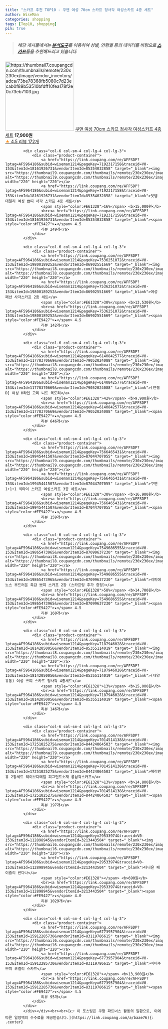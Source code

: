 ```yaml
---
title: "스카프 추천 TOP10 - 쿠앤 여성 70cm 스카프 정사각 여성스카프 4종 세트"
author: WiseMan
categories: shopping
tags: [Top10, shopping]
pin: true
---
```


> ##### 해당 게시물에서는 [**분석도구**](https://itemscout.io/)를 이용하여 **성별**, **연령별** 등의 데이터를 바탕으로 [**스카프**](https://link.coupang.com/a/baae76)들을 추천해드리고 있습니다.
<div class="container"><div class="row">
            <div class="col-6 col-sm-4 col-lg-4 col-lg-3">
                <div class="product-container">
                    <a href="https://link.coupang.com/re/AFFSDP?lptag=AF5964186&subid=wiseman1214&pageKey=7570498871&traceid=V0-153&itemId=19964311805&vendorItemId=87062806193" target="_blank"><img src="https://thumbnail7.coupangcdn.com/thumbnails/remote/230x230ex/image/vendor_inventory/adca/73be78368fb5080c7d23ecab0f89b53510bfdff10fea178f2e0c73eb7103.jpg" alt="https://thumbnail7.coupangcdn.com/thumbnails/remote/230x230ex/image/vendor_inventory/adca/73be78368fb5080c7d23ecab0f89b53510bfdff10fea178f2e0c73eb7103.jpg" width="220" height="220"></a>
                    <a href="https://link.coupang.com/re/AFFSDP?lptag=AF5964186&subid=wiseman1214&pageKey=7570498871&traceid=V0-153&itemId=19964311805&vendorItemId=87062806193" target="_blank">쿠앤 여성 70cm 스카프 정사각 여성스카프 4종 세트</a>
                    <span style="color:#E61328"></span> <b>17,900원</b>
                    <br><a href="https://link.coupang.com/re/AFFSDP?lptag=AF5964186&subid=wiseman1214&pageKey=7570498871&traceid=V0-153&itemId=19964311805&vendorItemId=87062806193" target="_blank"><span style="color:#FE9427">★</span> 4.5
                    리뷰 172개</a>
                </div>
            </div>
            
            <div class="col-6 col-sm-4 col-lg-4 col-lg-3">
                <div class="product-container">
                    <a href="https://link.coupang.com/re/AFFSDP?lptag=AF5964186&subid=wiseman1214&pageKey=7192317158&traceid=V0-153&itemId=18161926731&vendorItemId=85354032858" target="_blank"><img src="https://thumbnail9.coupangcdn.com/thumbnails/remote/230x230ex/image/vendor_inventory/676a/1a92c63c89b5cda69164ff8a84d8efc2abe3d35fa4b60a28476f3cdbe02c.jpg" alt="https://thumbnail9.coupangcdn.com/thumbnails/remote/230x230ex/image/vendor_inventory/676a/1a92c63c89b5cda69164ff8a84d8efc2abe3d35fa4b60a28476f3cdbe02c.jpg" width="220" height="220"></a>
                    <a href="https://link.coupang.com/re/AFFSDP?lptag=AF5964186&subid=wiseman1214&pageKey=7192317158&traceid=V0-153&itemId=18161926731&vendorItemId=85354032858" target="_blank">잇템 데일리 여성 쁘띠 사각 스카프 4종 세트</a>
                    <span style="color:#E61328">16%</span> <b>15,000원</b>
                    <br><a href="https://link.coupang.com/re/AFFSDP?lptag=AF5964186&subid=wiseman1214&pageKey=7192317158&traceid=V0-153&itemId=18161926731&vendorItemId=85354032858" target="_blank"><span style="color:#FE9427">★</span> 4.5
                    리뷰 249개</a>
                </div>
            </div>
            
            <div class="col-6 col-sm-4 col-lg-4 col-lg-3">
                <div class="product-container">
                    <a href="https://link.coupang.com/re/AFFSDP?lptag=AF5964186&subid=wiseman1214&pageKey=7536251072&traceid=V0-153&itemId=19800189252&vendorItemId=86902551669" target="_blank"><img src="https://thumbnail8.coupangcdn.com/thumbnails/remote/230x230ex/image/vendor_inventory/8173/529e9d81b08923df34594033ea5308502d37db4351c644064cdd1340381a.jpg" alt="https://thumbnail8.coupangcdn.com/thumbnails/remote/230x230ex/image/vendor_inventory/8173/529e9d81b08923df34594033ea5308502d37db4351c644064cdd1340381a.jpg" width="220" height="220"></a>
                    <a href="https://link.coupang.com/re/AFFSDP?lptag=AF5964186&subid=wiseman1214&pageKey=7536251072&traceid=V0-153&itemId=19800189252&vendorItemId=86902551669" target="_blank">여성 패션 사각스카프 2종 세트</a>
                    <span style="color:#E61328">30%</span> <b>13,530원</b>
                    <br><a href="https://link.coupang.com/re/AFFSDP?lptag=AF5964186&subid=wiseman1214&pageKey=7536251072&traceid=V0-153&itemId=19800189252&vendorItemId=86902551669" target="_blank"><span style="color:#FE9427">★</span> 4.5
                    리뷰 142개</a>
                </div>
            </div>
            
            <div class="col-6 col-sm-4 col-lg-4 col-lg-3">
                <div class="product-container">
                    <a href="https://link.coupang.com/re/AFFSDP?lptag=AF5964186&subid=wiseman1214&pageKey=6140842577&traceid=V0-153&itemId=11778370669&vendorItemId=79052024088" target="_blank"><img src="https://thumbnail8.coupangcdn.com/thumbnails/remote/230x230ex/image/vendor_inventory/32c6/bccabdfc8acc894ba10c7d8d8a4cb46aa455c0f69277983654b0aa7d69e5.jpg" alt="https://thumbnail8.coupangcdn.com/thumbnails/remote/230x230ex/image/vendor_inventory/32c6/bccabdfc8acc894ba10c7d8d8a4cb46aa455c0f69277983654b0aa7d69e5.jpg" width="220" height="220"></a>
                    <a href="https://link.coupang.com/re/AFFSDP?lptag=AF5964186&subid=wiseman1214&pageKey=6140842577&traceid=V0-153&itemId=11778370669&vendorItemId=79052024088" target="_blank">[엔젤D] 여성 H라인 고리 니트 목도리</a>
                    <span style="color:#E61328">42%</span> <b>9,900원</b>
                    <br><a href="https://link.coupang.com/re/AFFSDP?lptag=AF5964186&subid=wiseman1214&pageKey=6140842577&traceid=V0-153&itemId=11778370669&vendorItemId=79052024088" target="_blank"><span style="color:#FE9427">★</span> 4.5
                    리뷰 646개</a>
                </div>
            </div>
            
            <div class="col-6 col-sm-4 col-lg-4 col-lg-3">
                <div class="product-container">
                    <a href="https://link.coupang.com/re/AFFSDP?lptag=AF5964186&subid=wiseman1214&pageKey=7566465431&traceid=V0-153&itemId=19945441507&vendorItemId=87044707055" target="_blank"><img src="https://thumbnail9.coupangcdn.com/thumbnails/remote/230x230ex/image/vendor_inventory/874f/05d01071e7c8e72c983fb6fe6626d954b7f0d2fc5599d927b9b8057c0c54.jpg" alt="https://thumbnail9.coupangcdn.com/thumbnails/remote/230x230ex/image/vendor_inventory/874f/05d01071e7c8e72c983fb6fe6626d954b7f0d2fc5599d927b9b8057c0c54.jpg" width="220" height="220"></a>
                    <a href="https://link.coupang.com/re/AFFSDP?lptag=AF5964186&subid=wiseman1214&pageKey=7566465431&traceid=V0-153&itemId=19945441507&vendorItemId=87044707055" target="_blank">쿠앤 1+1+1 빅타이 스카프 여성스카프 3종 세트</a>
                    <span style="color:#E61328">30%</span> <b>16,900원</b>
                    <br><a href="https://link.coupang.com/re/AFFSDP?lptag=AF5964186&subid=wiseman1214&pageKey=7566465431&traceid=V0-153&itemId=19945441507&vendorItemId=87044707055" target="_blank"><span style="color:#FE9427">★</span> 4.5
                    리뷰 159개</a>
                </div>
            </div>
            
            <div class="col-6 col-sm-4 col-lg-4 col-lg-3">
                <div class="product-container">
                    <a href="https://link.coupang.com/re/AFFSDP?lptag=AF5964186&subid=wiseman1214&pageKey=7549686555&traceid=V0-153&itemId=19865473965&vendorItemId=87099637230" target="_blank"><img src="https://thumbnail8.coupangcdn.com/thumbnails/remote/230x230ex/image/vendor_inventory/23f4/ee2c3ba47a80163530a3adc0c9c77b6ec48c21b53acba706884df6f4395c.jpg" alt="https://thumbnail8.coupangcdn.com/thumbnails/remote/230x230ex/image/vendor_inventory/23f4/ee2c3ba47a80163530a3adc0c9c77b6ec48c21b53acba706884df6f4395c.jpg" width="220" height="220"></a>
                    <a href="https://link.coupang.com/re/AFFSDP?lptag=AF5964186&subid=wiseman1214&pageKey=7549686555&traceid=V0-153&itemId=19865473965&vendorItemId=87099637230" target="_blank">리피에노스 부드러운 촉감 쁘띠 스카프 2장 (스카프링 추가 증정)</a>
                    <span style="color:#E61328">58%</span> <b>14,700원</b>
                    <br><a href="https://link.coupang.com/re/AFFSDP?lptag=AF5964186&subid=wiseman1214&pageKey=7549686555&traceid=V0-153&itemId=19865473965&vendorItemId=87099637230" target="_blank"><span style="color:#FE9427">★</span> 4.5
                    리뷰 160개</a>
                </div>
            </div>
            
            <div class="col-6 col-sm-4 col-lg-4 col-lg-3">
                <div class="product-container">
                    <a href="https://link.coupang.com/re/AFFSDP?lptag=AF5964186&subid=wiseman1214&pageKey=7187946028&traceid=V0-153&itemId=18142050056&vendorItemId=85355114019" target="_blank"><img src="https://thumbnail8.coupangcdn.com/thumbnails/remote/230x230ex/image/vendor_inventory/9490/684dbcbf82caafaf173b74fbd3ebe9fe5a3adfd9d470bb9a0e49eb1d793a.jpg" alt="https://thumbnail8.coupangcdn.com/thumbnails/remote/230x230ex/image/vendor_inventory/9490/684dbcbf82caafaf173b74fbd3ebe9fe5a3adfd9d470bb9a0e49eb1d793a.jpg" width="220" height="220"></a>
                    <a href="https://link.coupang.com/re/AFFSDP?lptag=AF5964186&subid=wiseman1214&pageKey=7187946028&traceid=V0-153&itemId=18142050056&vendorItemId=85355114019" target="_blank">(태양유통) 여성 쁘띠 스카프 정사각 4종세트</a>
                    <span style="color:#E61328">13%</span> <b>15,000원</b>
                    <br><a href="https://link.coupang.com/re/AFFSDP?lptag=AF5964186&subid=wiseman1214&pageKey=7187946028&traceid=V0-153&itemId=18142050056&vendorItemId=85355114019" target="_blank"><span style="color:#FE9427">★</span> 4.5
                    리뷰 146개</a>
                </div>
            </div>
            
            <div class="col-6 col-sm-4 col-lg-4 col-lg-3">
                <div class="product-container">
                    <a href="https://link.coupang.com/re/AFFSDP?lptag=AF5964186&subid=wiseman1214&pageKey=7014514138&traceid=V0-153&itemId=17251025275&vendorItemId=84424064503" target="_blank"><img src="https://thumbnail9.coupangcdn.com/thumbnails/remote/230x230ex/image/vendor_inventory/92d2/1e771f3d09d5ee4790989622898b97f1766d98b79805c0abf79319d7a9cf.jpg" alt="https://thumbnail9.coupangcdn.com/thumbnails/remote/230x230ex/image/vendor_inventory/92d2/1e771f3d09d5ee4790989622898b97f1766d98b79805c0abf79319d7a9cf.jpg" width="220" height="220"></a>
                    <a href="https://link.coupang.com/re/AFFSDP?lptag=AF5964186&subid=wiseman1214&pageKey=7014514138&traceid=V0-153&itemId=17251025275&vendorItemId=84424064503" target="_blank">메리앤유 2장세트 웨이브디테일 피그먼트소재 롱삼각스카프</a>
                    <span style="color:#E61328">13%</span> <b>14,800원</b>
                    <br><a href="https://link.coupang.com/re/AFFSDP?lptag=AF5964186&subid=wiseman1214&pageKey=7014514138&traceid=V0-153&itemId=17251025275&vendorItemId=84424064503" target="_blank"><span style="color:#FE9427">★</span> 4.5
                    리뷰 197개</a>
                </div>
            </div>
            
            <div class="col-6 col-sm-4 col-lg-4 col-lg-3">
                <div class="product-container">
                    <a href="https://link.coupang.com/re/AFFSDP?lptag=AF5964186&subid=wiseman1214&pageKey=29533974&traceid=V0-153&itemId=112898945&vendorItemId=3213443504" target="_blank"><img src="https://thumbnail6.coupangcdn.com/thumbnails/remote/230x230ex/image/vendor_inventory/1594/65a56f12068061679a66733dd9bc245d53c3d5a99b23af9baf35a1843c78.jpeg" alt="https://thumbnail6.coupangcdn.com/thumbnails/remote/230x230ex/image/vendor_inventory/1594/65a56f12068061679a66733dd9bc245d53c3d5a99b23af9baf35a1843c78.jpeg" width="220" height="220"></a>
                    <a href="https://link.coupang.com/re/AFFSDP?lptag=AF5964186&subid=wiseman1214&pageKey=29533974&traceid=V0-153&itemId=112898945&vendorItemId=3213443504" target="_blank">더나은 페이즐리 반다나</a>
                    <span style="color:#E61328"></span> <b>690원</b>
                    <br><a href="https://link.coupang.com/re/AFFSDP?lptag=AF5964186&subid=wiseman1214&pageKey=29533974&traceid=V0-153&itemId=112898945&vendorItemId=3213443504" target="_blank"><span style="color:#FE9427">★</span> 4.0
                    리뷰 1029개</a>
                </div>
            </div>
            
            <div class="col-6 col-sm-4 col-lg-4 col-lg-3">
                <div class="product-container">
                    <a href="https://link.coupang.com/re/AFFSDP?lptag=AF5964186&subid=wiseman1214&pageKey=6773957904&traceid=V0-153&itemId=15912285730&vendorItemId=83119786615" target="_blank"><img src="https://thumbnail6.coupangcdn.com/thumbnails/remote/230x230ex/image/rs_quotation_api/zeorlbmt/aa2a2614db3c4df583580ff591dfe21a.jpg" alt="https://thumbnail6.coupangcdn.com/thumbnails/remote/230x230ex/image/rs_quotation_api/zeorlbmt/aa2a2614db3c4df583580ff591dfe21a.jpg" width="220" height="220"></a>
                    <a href="https://link.coupang.com/re/AFFSDP?lptag=AF5964186&subid=wiseman1214&pageKey=6773957904&traceid=V0-153&itemId=15912285730&vendorItemId=83119786615" target="_blank">바비수 쁘띠 코멜리 스카프</a>
                    <span style="color:#E61328"></span> <b>13,900원</b>
                    <br><a href="https://link.coupang.com/re/AFFSDP?lptag=AF5964186&subid=wiseman1214&pageKey=6773957904&traceid=V0-153&itemId=15912285730&vendorItemId=83119786615" target="_blank"><span style="color:#FE9427">★</span> 4.5
                    리뷰 95개</a>
                </div>
            </div>
            </div></div><br><br>[👉 이 포스팅은 쿠팡 파트너스 활동의 일환으로, 이에 따른 일정액의 수수료를 제공받습니다.](https://link.coupang.com/a/baae76){: .center}